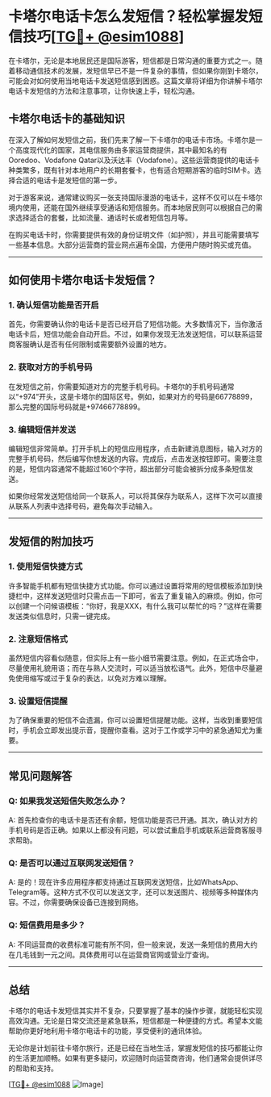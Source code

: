 # 卡塔尔电话卡怎么发短信？轻松掌握发短信技巧[[TG💪+ @esim1088](https://t.me/s/esim1088)]

在卡塔尔，无论是本地居民还是国际游客，短信都是日常沟通的重要方式之一。随着移动通信技术的发展，发短信早已不是一件复杂的事情，但如果你刚到卡塔尔，可能会对如何使用当地电话卡发送短信感到困惑。这篇文章将详细为你讲解卡塔尔电话卡发短信的方法和注意事项，让你快速上手，轻松沟通。

## 卡塔尔电话卡的基础知识

在深入了解如何发短信之前，我们先来了解一下卡塔尔的电话卡市场。卡塔尔是一个高度现代化的国家，其电信服务由多家运营商提供，其中最知名的有Ooredoo、Vodafone Qatar以及沃达丰（Vodafone）。这些运营商提供的电话卡种类繁多，既有针对本地用户的长期套餐卡，也有适合短期游客的临时SIM卡。选择合适的电话卡是发短信的第一步。

对于游客来说，通常建议购买一张支持国际漫游的电话卡，这样不仅可以在卡塔尔境内使用，还能在国外继续享受通话和短信服务。而本地居民则可以根据自己的需求选择适合的套餐，比如流量、通话时长或者短信包月等。

在购买电话卡时，你需要提供有效的身份证明文件（如护照），并且可能需要填写一些基本信息。大部分运营商的营业网点遍布全国，方便用户随时购买或充值。

---

## 如何使用卡塔尔电话卡发短信？

### 1. 确认短信功能是否开启

首先，你需要确认你的电话卡是否已经开启了短信功能。大多数情况下，当你激活电话卡后，短信功能会自动开启。不过，如果你发现无法发送短信，可以联系运营商客服确认是否有任何限制或需要额外设置的地方。

### 2. 获取对方的手机号码

在发短信之前，你需要知道对方的完整手机号码。卡塔尔的手机号码通常以“+974”开头，这是卡塔尔的国际区号。例如，如果对方的号码是66778899，那么完整的国际号码就是+97466778899。

### 3. 编辑短信并发送

编辑短信非常简单。打开手机上的短信应用程序，点击新建消息图标，输入对方的完整手机号码，然后编写你想发送的内容。完成后，点击发送按钮即可。需要注意的是，短信内容通常不能超过160个字符，超出部分可能会被拆分成多条短信发送。

如果你经常发送短信给同一个联系人，可以将其保存为联系人，这样下次可以直接从联系人列表中选择号码，避免每次手动输入。

---

## 发短信的附加技巧

### 1. 使用短信快捷方式

许多智能手机都有短信快捷方式功能。你可以通过设置将常用的短信模板添加到快捷栏中，这样发送短信时只需点击一下即可，省去了重复输入的麻烦。例如，你可以创建一个问候语模板：“你好，我是XXX，有什么我可以帮忙的吗？”这样在需要发送类似信息时，只需一键完成。

### 2. 注意短信格式

虽然短信内容看似随意，但实际上有一些小细节需要注意。例如，在正式场合中，尽量使用礼貌用语；而在与熟人交流时，可以适当放松语气。此外，短信中尽量避免使用缩写或过于复杂的表达，以免对方难以理解。

### 3. 设置短信提醒

为了确保重要的短信不会遗漏，你可以设置短信提醒功能。这样，当收到重要短信时，手机会立即发出提示音，提醒你查看。这对于工作或学习中的紧急通知尤为重要。

---

## 常见问题解答

### Q: 如果我发送短信失败怎么办？

A: 首先检查你的电话卡是否还有余额，短信功能是否已开通。其次，确认对方的手机号码是否正确。如果以上都没有问题，可以尝试重启手机或联系运营商客服寻求帮助。

### Q: 是否可以通过互联网发送短信？

A: 是的！现在许多应用程序都支持通过互联网发送短信，比如WhatsApp、Telegram等。这种方式不仅可以发送文字，还可以发送图片、视频等多种媒体内容。不过，你需要确保设备已连接到网络。

### Q: 短信费用是多少？

A: 不同运营商的收费标准可能有所不同，但一般来说，发送一条短信的费用大约在几毛钱到一元之间。具体费用可以在运营商官网或营业厅查询。

---

## 总结

卡塔尔的电话卡发短信其实并不复杂，只要掌握了基本的操作步骤，就能轻松实现高效沟通。无论是日常交流还是紧急联系，短信都是一种便捷的方式。希望本文能帮助你更好地利用卡塔尔电话卡的功能，享受便利的通讯体验。

无论你是计划前往卡塔尔旅行，还是已经在当地生活，掌握发短信的技巧都能让你的生活更加顺畅。如果有更多疑问，欢迎随时向运营商咨询，他们通常会提供详尽的帮助和支持。

[[TG💪+ @esim1088](https://t.me/s/esim1088) ![Image](https://i.postimg.cc/4NQfJmqS/Snipaste-2025-05-13-00-14-12.png)]